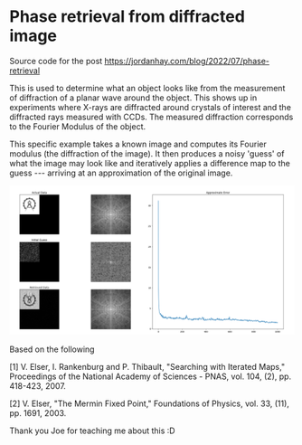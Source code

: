 # Phase retrieval from diffracted image

Source code for the post https://jordanhay.com/blog/2022/07/phase-retrieval

This is used to determine what an object looks like from the measurement of diffraction of a planar wave around the object. This shows up in experiments where X-rays are diffracted around crystals of interest and the diffracted rays measured with CCDs. The measured diffraction corresponds to the Fourier Modulus of the object.

This specific example takes a known image and computes its Fourier modulus (the diffraction of the image). It then produces a noisy 'guess' of what the image may look like and iteratively applies a difference map to the guess --- arriving at an approximation of the original image. 

![Example plot](https://github.com/JHay0112/phase-retrieval/blob/main/img/bad-guess-plot.png?raw=true)

Based on the following

[1] V. Elser, I. Rankenburg and P. Thibault, "Searching with Iterated Maps," 
  Proceedings of the National Academy of Sciences - PNAS, vol. 104, (2), pp. 418-423, 2007.

[2] V. Elser, "The Mermin Fixed Point," Foundations of Physics, vol. 33, (11), pp. 1691, 2003.

Thank you Joe for teaching me about this :D
